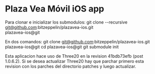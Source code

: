 Plaza Vea Móvil iOS app
=======================
Para clonar e inicializar los submodulos:
    git clone --recursive git@github.com:bitzeppelin/plazavea-ios.git \
        plazavea-ios@git

En dos comandos:
    git clone git@github.com:bitzeppelin/plazavea-ios.git plazavea-ios@git
    cd plazavea-ios@git
    git submodule init

Esta aplicacion hace uso de Three20 en la revision 41bdb73efb (post 1.0.6.2). 
Si se desea actualizar Three20 hay que parchar primero esta revision con los
parches del directorio patches y luego actualizar.
